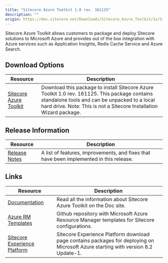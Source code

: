 ```yaml
---
title: "Sitecore Azure Toolkit 1.0 rev. 161125"
description: ""
origin: https://dev.sitecore.net/Downloads/Sitecore_Azure_Toolkit/1x/Sitecore_Azure_Toolkit_100.aspx
---
```


Sitecore Azure Toolkit allows customers to package and deploy Sitecore solutions to Microsoft Azure and provides out of the box integration with Azure services such as Application Insights, Redis Cache Service and Azure Search.

## Download Options

 | Resource | Description |
 | --- | --- |
 | [Sitecore Azure Toolkit](https://scdp.blob.core.windows.net/downloads/Sitecore%20Azure%20Toolkit/1x/Sitecore%20Azure%20Toolkit%20100/Secure/Sitecore%20Azure%20Toolkit%201.0%20rev.%20161125.zip) | Download this package to install Sitecore Azure Toolkit 1.0 rev. 161125. This package contains standalone tools and can be unpacked to a local hard drive. Note: This is not a Sitecore Installation Wizard package. |

## Release Information

 | Resource | Description |
 | --- | --- |
 | [Release Notes](/downloads/Sitecore_Azure_Toolkit/1x/Sitecore_Azure_Toolkit_100/Release_Notes) | A list of features, improvements, and fixes that have been implemented in this release. |

## Links

 | Resource | Description |
 | --- | --- |
 | [Documentation](https://doc.sitecore.net:443/en/Products/Cloud/82/Working_with_Sitecore_Azure) | Read all the information about Sitecore Azure Toolkit on the Doc site. |
 | [Azure RM Templates](https://github.com/Sitecore/Sitecore-Azure-Quickstart-Templates) | Github repository with Microsoft Azure Resource Manager templates for Sitecore configurations. |
 | [Sitecore Experience Platform](/downloads/Sitecore_Experience_Platform) | Sitecore Experience Platform download page contains packages for deploying on Microsoft Azure starting with version 8.2 Update-1. |